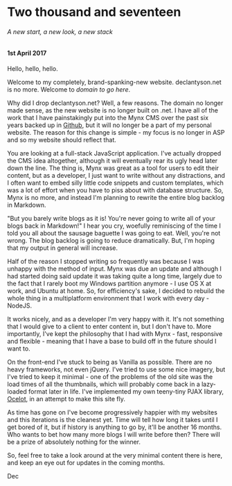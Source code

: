 # Two thousand and seventeen

###### A new start, a new look, a new stack

#### 1st April 2017

Hello, hello, hello.

Welcome to my completely, brand-spanking-new website. declantyson.net is no more. Welcome to *domain to go here*.
 
 Why did I drop declantyson.net? Well, a few reasons. The domain no longer made sense, as the new website is no longer built on .net. I have all of the work that I have painstakingly put into the Mynx CMS over the past six years backed up in [Github](http://github.com/mynxsoft/mynx), but it will no longer be a part of my personal website. The reason for this change is simple - my focus is no longer in ASP and so my website should reflect that.
 
 You are looking at a full-stack JavaScript application. I've actually dropped the CMS idea altogether, although it will eventually rear its ugly head later down the line. The thing is, Mynx was great as a tool for users to edit their content, but as a developer, I just want to write without any distractions, and I often want to embed silly little code snippets and custom templates, which was a lot of effort when you have to piss about with database structure. So, Mynx is no more, and instead I'm planning to rewrite the entire blog backlog in Markdown.
 
 "But you barely write blogs as it is! You're never going to write all of your blogs back in Markdown!" I hear you cry, woefully reminiscing of the time I told you all about the sausage baguette I was going to eat. Well, you're not wrong. The blog backlog is going to reduce dramatically. But, I'm hoping that my output in general will increase.
 
 Half of the reason I stopped writing so frequently was because I was unhappy with the method of input. Mynx was due an update and although I had started doing said update it was taking quite a long time, largely due to the fact that I rarely boot my Windows partition anymore - I use OS X at work, and Ubuntu at home. So, for efficiency's sake, I decided to rebuild the whole thing in a multiplatform environment that I work with every day - NodeJS.
 
 It works nicely, and as a developer I'm very happy with it. It's not something that I would give to a client to enter content in, but I don't have to. More importantly, I've kept the philosophy that I had with Mynx - fast, responsive and flexible - meaning that I have a base to build off in the future should I want to.
 
 On the front-end I've stuck to being as Vanilla as possible. There are no heavy frameworks, not even jQuery. I've tried to use some nice imagery, but I've tried to keep it minimal - one of the problems of the old site was the load times of all the thumbnails, which will probably come back in a lazy-loaded format later in life. I've implemented my own teeny-tiny PJAX library, [Ocelot](http://github.com/declantyson/ocelot), in an attempt to make this site fly.
 
 As time has gone on I've become progressively happier with my websites and this iterations is the cleanest yet. Time will tell how long it takes until I get bored of it, but if history is anything to go by, it'll be another 16 months. Who wants to bet how many more blogs I will write before then? There will be a prize of absolutely nothing for the winner.

 So, feel free to take a look around at the very minimal content there is here, and keep an eye out for updates in the coming months.
 
Dec
